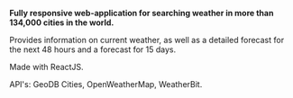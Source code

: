 <p><b>Fully responsive web-application for searching weather in more than 134,000 cities in the world.</b></p>
<p>Provides information on current weather, as well as a detailed forecast for the next 48 hours and a forecast for 15 days.</p>
<p>Made with ReactJS.</p>
<p>API's: GeoDB Cities, OpenWeatherMap, WeatherBit.</p>
